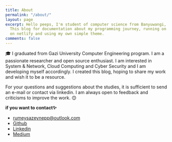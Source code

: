 ```yaml
---
title: About
permalink: "/about/"
layout: page
excerpt: Hello peeps, I'm student of computer science from Banyuwangi, living in Jogjakarta.
  This blog for documentation about my programming journey, running on jekyll, hosting
  on netlify and using my own simple theme.
comments: false
---
```


🎓 I graduated from Gazi University Computer Engineering program. I am a passionate researcher and open source enthusiast. I am interested in System & Network, Cloud Computing and Cyber Security and I am developing myself accordingly. I created this blog, hoping to share my work and wish it to be a resource.


For your questions and suggestions about the studies, it is sufficient to send an e-mail or contact via linkedin. I am always open to feedback and criticisms to improve the work. 😊

**if you want to contact✨**

- <rumeysazeynepp@outlook.com>
- [Github](https://www.github.com/zeyneprumeysayorulmaz)
- [Linkedin](https://www.linkedin.com/in/zeynep-rumeysa-yorulmaz)
- [Medium](https://medium.com/@zeyneprumeysayorulmaz)
